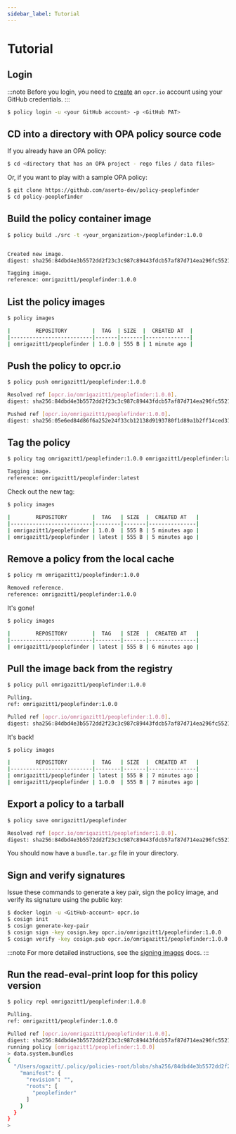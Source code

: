 ```yaml
---
sidebar_label: Tutorial
---
```


# Tutorial

## Login

:::note
Before you login, you need to [create](/docs/opcr/create-account) an `opcr.io` account using your GitHub credentials.
:::

```bash
$ policy login -u <your GitHub account> -p <GitHub PAT>
```

## CD into a directory with OPA policy source code

If you already have an OPA policy:

```bash
$ cd <directory that has an OPA project - rego files / data files>
```

Or, if you want to play with a sample OPA policy:

```bash
$ git clone https://github.com/aserto-dev/policy-peoplefinder
$ cd policy-peoplefinder
```

## Build the policy container image

```bash
$ policy build ./src -t <your_organization>/peoplefinder:1.0.0


Created new image.
digest: sha256:84dbd4e3b5572dd2f23c3c987c89443fdcb57af87d714ea296fc552192fb17e9

Tagging image.
reference: omrigazitt1/peoplefinder:1.0.0
```

## List the policy images

```bash
$ policy images

|        REPOSITORY        |  TAG  | SIZE  |  CREATED AT  |
|--------------------------|-------|-------|--------------|
| omrigazitt1/peoplefinder | 1.0.0 | 555 B | 1 minute ago |
```

## Push the policy to opcr.io

```bash
$ policy push omrigazitt1/peoplefinder:1.0.0

Resolved ref [opcr.io/omrigazitt1/peoplefinder:1.0.0].
digest: sha256:84dbd4e3b5572dd2f23c3c987c89443fdcb57af87d714ea296fc552192fb17e9

Pushed ref [opcr.io/omrigazitt1/peoplefinder:1.0.0].
digest: sha256:05e6ed84d86f6a252e24f33cb12138d9193780f1d89a1b2ff14ced315fdf8481
```

## Tag the policy

```bash
$ policy tag omrigazitt1/peoplefinder:1.0.0 omrigazitt1/peoplefinder:latest

Tagging image.
reference: omrigazitt1/peoplefinder:latest
```

Check out the new tag:

```bash
$ policy images

|        REPOSITORY        |  TAG   | SIZE  |  CREATED AT   |
|--------------------------|--------|-------|---------------|
| omrigazitt1/peoplefinder | 1.0.0  | 555 B | 5 minutes ago |
| omrigazitt1/peoplefinder | latest | 555 B | 5 minutes ago |
```

## Remove a policy from the local cache

```bash
$ policy rm omrigazitt1/peoplefinder:1.0.0

Removed reference.
reference: omrigazitt1/peoplefinder:1.0.0
```

It's gone!

```bash
$ policy images

|        REPOSITORY        |  TAG   | SIZE  |  CREATED AT   |
|--------------------------|--------|-------|---------------|
| omrigazitt1/peoplefinder | latest | 555 B | 6 minutes ago |
```

## Pull the image back from the registry

```bash
$ policy pull omrigazitt1/peoplefinder:1.0.0

Pulling.
ref: omrigazitt1/peoplefinder:1.0.0

Pulled ref [opcr.io/omrigazitt1/peoplefinder:1.0.0].
digest: sha256:84dbd4e3b5572dd2f23c3c987c89443fdcb57af87d714ea296fc552192fb17e9
```

It's back!

```bash
$ policy images

|        REPOSITORY        |  TAG   | SIZE  |  CREATED AT   |
|--------------------------|--------|-------|---------------|
| omrigazitt1/peoplefinder | latest | 555 B | 7 minutes ago |
| omrigazitt1/peoplefinder | 1.0.0  | 555 B | 7 minutes ago |
```

## Export a policy to a tarball

```bash
$ policy save omrigazitt1/peoplefinder

Resolved ref [opcr.io/omrigazitt1/peoplefinder:1.0.0].
digest: sha256:84dbd4e3b5572dd2f23c3c987c89443fdcb57af87d714ea296fc552192fb17e9
```

You should now have a `bundle.tar.gz` file in your directory.

## Sign and verify signatures

Issue these commands to generate a key pair, sign the policy image, and verify its signature using the public key:

```bash
$ docker login -u <GitHub-account> opcr.io
$ cosign init
$ cosign generate-key-pair
$ cosign sign -key cosign.key opcr.io/omrigazitt1/peoplefinder:1.0.0
$ cosign verify -key cosign.pub opcr.io/omrigazitt1/peoplefinder:1.0.0
```

:::note
For more detailed instructions, see the [signing images](/docs/cli/sign) docs.
:::

## Run the read-eval-print loop for this policy version

```bash
$ policy repl omrigazitt1/peoplefinder:1.0.0

Pulling.
ref: omrigazitt1/peoplefinder:1.0.0

Pulled ref [opcr.io/omrigazitt1/peoplefinder:1.0.0].
digest: sha256:84dbd4e3b5572dd2f23c3c987c89443fdcb57af87d714ea296fc552192fb17e9
running policy [omrigazitt1/peoplefinder:1.0.0]
> data.system.bundles
{
  "/Users/ogazitt/.policy/policies-root/blobs/sha256/84dbd4e3b5572dd2f23c3c987c89443fdcb57af87d714ea296fc552192fb17e9": {
    "manifest": {
      "revision": "",
      "roots": [
        "peoplefinder"
      ]
    }
  }
}
>
```